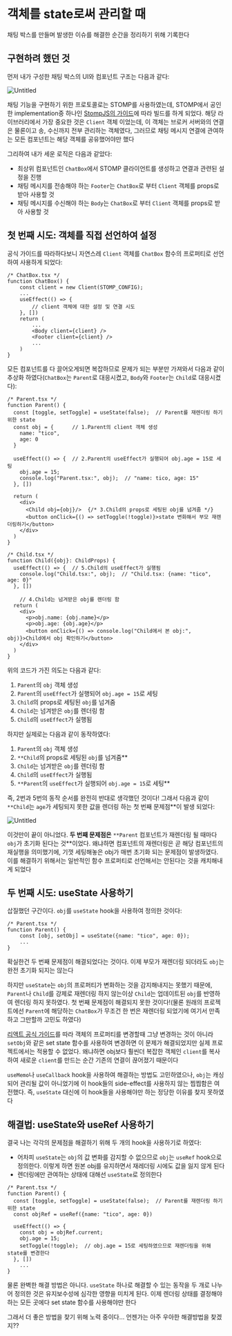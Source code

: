 # 객체를 state로써 관리할 때

채팅 박스를 만들며 발생한 이슈를 해결한 순간을 정리하기 위해 기록한다

## 구현하려 했던 것

먼저 내가 구성한 채팅 박스의 UI와 컴포넌트 구조는 다음과 같다:

![Untitled](https://user-images.githubusercontent.com/96981852/228618098-ef228169-d1ee-4eb3-bde4-37f0e3c750b6.png)

채팅 기능을 구현하기 위한 프로토콜로는 STOMP를 사용하였는데, STOMP에서 공인한 implementation중 하나인 [StompJS의 가이드](https://stomp-js.github.io/guide/stompjs/using-stompjs-v5.html)에 따라 빌드를 하게 되었다. 해당 라이브러리에서 가장 중요한 것은 `Client` 객체 이었는데, 이 객체는 브로커 서버와의 연결은 물론이고 송, 수신까지 전부 관리하는 객체였다, 그러므로 채팅 메시지 연결에 관여하는 모든 컴포넌트는 해당 객체를 공유했어야만 했다

그리하여 내가 세운 로직은 다음과 같았다:

- 최상위 컴포넌트인 `ChatBox`에서 STOMP 클라이언트를 생성하고 연결과 관련된 설정을 진행
- 채팅 메시지를 전송해야 하는 `Footer`는 `ChatBox`로 부터 `Client` 객체를 props로 받아 사용할 것
- 채팅 메시지를 수신해야 하는 `Body`는 `ChatBox`로 부터 `Client` 객체를 props로 받아 사용할 것

## 첫 번째 시도: 객체를 직접 선언하여 설정

공식 가이드를 따라하다보니 자연스레 `Client` 객체를 `ChatBox` 함수의 프로퍼티로 선언하여 사용하게 되었다:

```tsx
/* ChatBox.tsx */
function ChatBox() {
	const client = new Client(STOMP_CONFIG);
	...
	useEffect(() => {
		// client 객체에 대한 설정 및 연결 시도
	}, [])
	return (
		...
		<Body client={client} />
		<Footer client={client} />
		...
	)
}
```

모든 컴포넌트를 다 끌어오게되면 복잡하므로 문제가 되는 부분만 가져와서 다음과 같이 추상화 하였다(`ChatBox`는 `Parent`로 대응시켰고, `Body`와 `Footer`는 `Child`로 대응시켰다):

```tsx
/* Parent.tsx */
function Parent() {
  const [toggle, setToggle] = useState(false);  // Parent를 재렌더링 하기 위한 state
  const obj = {      // 1.Parent의 client 객체 생성
    name: "tico",
    age: 0
  }

  useEffect(() => {  // 2.Parent의 useEffect가 실행되어 obj.age = 15로 세팅
    obj.age = 15;
    console.log("Parent.tsx:", obj);  // "name: tico, age: 15"
  }, [])

  return (
    <div>
      <Child obj={obj}/>  {/* 3.Child의 props로 세팅된 obj를 넘겨줌 */}
      <button onClick={() => setToggle(!toggle)}>state 변화해서 부모 재렌더링하기</button>
    </div>
  )
}
```

```tsx
/* Child.tsx */
function Child({obj}: ChildProps) {
  useEffect(() => {  // 5.Child의 useEffect가 실행됨
    console.log("Child.tsx:", obj);  // "Child.tsx: {name: "tico", age: 0}"
  }, [])

	// 4.Child는 넘겨받은 obj를 렌더링 함
  return (
    <div>
      <p>obj.name: {obj.name}</p>
      <p>obj.age: {obj.age}</p>
      <button onClick={() => console.log("Child에서 본 obj:", obj)}>Child에서 obj 확인하기</button>
    </div>
  )
}
```

위의 코드가 가진 의도는 다음과 같다:

1. `Parent`의 `obj` 객체 생성
2. `Parent`의 `useEffect`가 실행되어 `obj.age = 15`로 세팅
3. `Child`의 props로 세팅된 `obj`를 넘겨줌
4. `Child`는 넘겨받은 `obj`를 렌더링 함
5. `Child`의 `useEffect`가 실행됨

하지만 실제로는 다음과 같이 동작하였다:

1. `Parent`의 `obj` 객체 생성
2. `**Child`의 props로 세팅된 `obj`를 넘겨줌**
3. `Child`는 넘겨받은 `obj`를 렌더링 함
4. `Child`의 `useEffect`가 실행됨
5. `**Parent`의 `useEffect`가 실행되어 `obj.age = 15`로 세팅**

즉, 2번과 5번의 동작 순서를 완전히 반대로 생각했던 것이다! 그래서 다음과 같이 `**Child`는 `age`가 세팅되지 못한 값을 렌더링 하는 첫 번째 문제점**이 발생 되었다:

![Untitled](https://user-images.githubusercontent.com/96981852/228618106-d3175361-2b97-44ab-81c4-1755b03c3862.png)

이것만이 끝이 아니었다. **두 번째 문제점은** `**Parent` 컴포넌트가 재렌더링 될 때마다 `obj`가 초기화 된다는 것**이었다. 왜냐하면 컴포넌트의 재렌더링은 곧 해당 컴포넌트의 재실행을 의미했기에, 기껏 세팅해놓은 obj가 매번 초기화 되는 문제점이 발생하였다. 이를 해결하기 위해서는 일반적인 함수 프로퍼티로 선언해서는 안된다는 것을 캐치해내게 되었다

## 두 번째 시도: useState 사용하기

삽질했던 구간이다. `obj`를 `useState` hook을 사용하여 정의한 것이다:

```tsx
/* Parent.tsx */
function Parent() {
	const [obj, setObj] = useState({name: "tico", age: 0});
	...
}
```

확실한건 두 번째 문제점이 해결되었다는 것이다. 이제 부모가 재렌더링 되더라도 `obj`는 완전 초기화 되지는 않는다

하지만 `useState`는 `obj`의 프로퍼티가 변화하는 것을 감지해내지는 못했기 때문에, `Parent`나 `Child`를 강제로 재렌더링 하지 않는이상 `Child`는 업데이트된 `obj`를 반영하여 렌더링 하지 못하였다. 첫 번째 문제점이 해결되지 못한 것이다!(물론 원래의 프로젝트에선 `Parent`에 해당하는 `ChatBox`가 무조건 한 번은 재렌더링 되었기에 여기서 만족하고 그만할까 고민도 하였다)

[리액트 공식 가이드](https://react.dev/learn/updating-objects-in-state)를 따라 객체의 프로퍼티를 변경할때 그냥 변경하는 것이 아니라 `setObj`와 같은 set state 함수를 사용하여 변경하면 이 문제가 해결되었지만 실제 프로젝트에서는 적용할 수 없었다. 왜냐하면 obj보다 훨씬더 복잡한 객체인 `client`를 복사하여 새로운 `client`를 만드는 순간 기존의 연결이 끊어졌기 때문이다

`useMemo`나 `useCallback` hook을 사용하여 해결하는 방법도 고민하였으나, `obj`는 캐싱되어 관리될 값이 아니었기에 이 hook들의 side-effect를 사용하지 않는 찝찝함은 여전했다. 즉, `useState` 대신에 이 hook들을 사용해야만 하는 정당한 이유를 찾지 못하였다

## 해결법: useState와 useRef 사용하기

결국 나는 각각의 문제점을 해결하기 위해 두 개의 hook을 사용하기로 하였다:

- 어차피 `useState`는 `obj`의 값 변화를 감지할 수 없으므로 `obj`는 `useRef` hook으로 정의한다. 이렇게 하면 원본 obj를 유지하면서 재레더링 시에도 값을 잃지 않게 된다
- 렌더링에만 관여하는 상태에 대해선 `useState`로 정의한다

```tsx
/* Parent.tsx */
function Parent() {
  const [toggle, setToggle] = useState(false);  // Parent를 재렌더링 하기 위한 state
  const objRef = useRef({name: "tico", age: 0})

  useEffect(() => {
    const obj = objRef.current;
    obj.age = 15;
    setToggle(!toggle);  // obj.age = 15로 세팅하였으므로 재렌더링을 위해 state를 변경한다
  }, [])
	...
}
```

물론 완벽한 해결 방법은 아니다. `useState` 하나로 해결할 수 있는 동작을 두 개로 나누어 정의한 것은 유지보수성에 심각한 영향을 미치게 된다. 이제 렌더링 상태를 결정해야 하는 모든 곳에다 set state 함수를 사용해야만 한다

그래서 더 좋은 방법을 찾기 위해 노력 중이다… 언젠가는 아주 우아한 해결방법을 찾겠지??